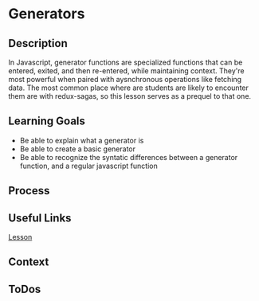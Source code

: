 # Generators

## Description

In Javascript, generator functions are specialized functions that can be
entered, exited, and then re-entered, while maintaining context. They're most
powerful when paired with aysnchronous operations like fetching data. The most
common place where are students are likely to encounter them are with
redux-sagas, so this lesson serves as a prequel to that one.

## Learning Goals

- Be able to explain what a generator is
- Be able to create a basic generator
- Be able to recognize the syntatic differences between a generator function,
  and a regular javascript function

## Process

## Useful Links

[Lesson](http://frontend.turing.io/lessons/module-3/es6-generators.html)

## Context

## ToDos
